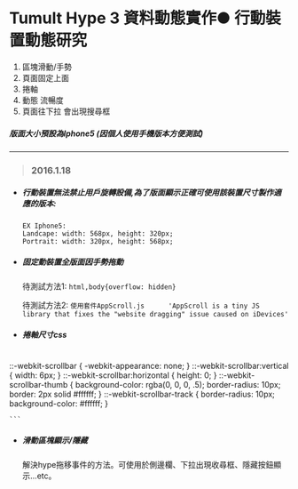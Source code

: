 # Tumult Hype 3 資料動態實作● 行動裝置動態研究
1. 區塊滑動/手勢
2. 頁面固定上面
3. 捲軸
4. 動態 流暢度
5. 頁面往下拉 會出現搜尋框


##### 版面大小預設為Iphone5 (因個人使用手機版本方便測試)

---



> ### 2016.1.18 



* ##### 行動裝置無法禁止用戶旋轉設備,為了版面顯示正確可使用該裝置尺寸製作適應的版本:

	```
	EX Iphone5:
	Landcape: width: 568px, height: 320px;	
	Portrait: width: 320px, height: 568px;	
	```
 
* ##### 固定動裝置全版面因手勢拖動

	待測試方法1: ` html,body{overflow: hidden} `
	
	待測試方法2: `使用套件AppScroll.js      'AppScroll is a tiny JS library that fixes the "website dragging" issue caused on iDevices' `
	
* ##### 捲軸尺寸css

	```
::-webkit-scrollbar {
    -webkit-appearance: none;
}
::-webkit-scrollbar:vertical {
    width: 6px;
}
::-webkit-scrollbar:horizontal {
    height: 0;
}
::-webkit-scrollbar-thumb {
    background-color: rgba(0, 0, 0, .5);
    border-radius: 10px;
    border: 2px solid #ffffff;
}
::-webkit-scrollbar-track {
    border-radius: 10px;
    background-color: #ffffff;
}

	```


* ##### 滑動區塊顯示/隱藏 

	解決hype拖移事件的方法。可使用於側邊欄、下拉出現收尋框、隱藏按鈕顯示...etc。
